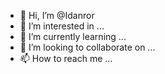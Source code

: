 - 👋 Hi, I’m @Idanror
- 👀 I’m interested in ...
- 🌱 I’m currently learning ...
- 💞️ I’m looking to collaborate on ...
- 📫 How to reach me ...

<!---
Idanror/Idanror is a ✨ special ✨ repository because its `README.md` (this file) appears on your GitHub profile.
You can click the Preview link to take a look at your changes.
--->
